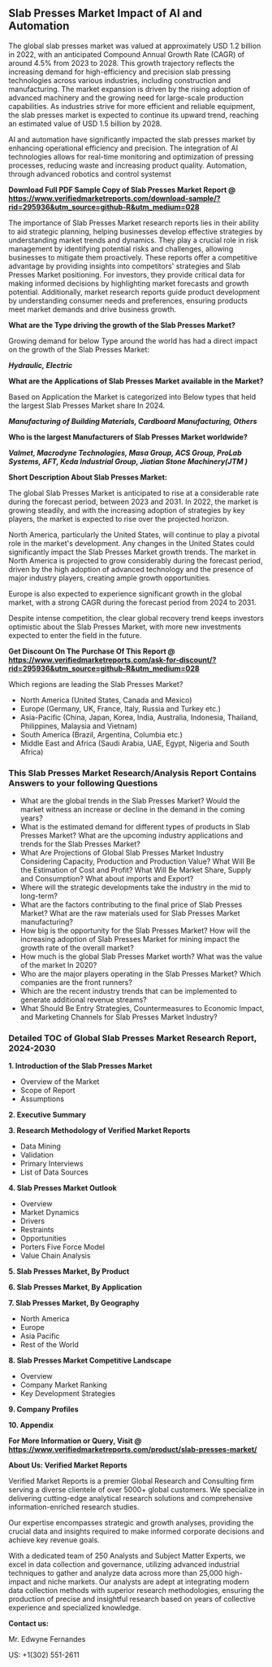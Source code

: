 <h2>Slab Presses Market Impact of AI and Automation</h2><p>The global slab presses market was valued at approximately USD 1.2 billion in 2022, with an anticipated Compound Annual Growth Rate (CAGR) of around 4.5% from 2023 to 2028. This growth trajectory reflects the increasing demand for high-efficiency and precision slab pressing technologies across various industries, including construction and manufacturing. The market expansion is driven by the rising adoption of advanced machinery and the growing need for large-scale production capabilities. As industries strive for more efficient and reliable equipment, the slab presses market is expected to continue its upward trend, reaching an estimated value of USD 1.5 billion by 2028.</p><p>AI and automation have significantly impacted the slab presses market by enhancing operational efficiency and precision. The integration of AI technologies allows for real-time monitoring and optimization of pressing processes, reducing waste and increasing product quality. Automation, through advanced robotics and control systemst</p><p id="" class=""><strong>Download Full PDF Sample Copy of Slab Presses Market Report @ <a href="https://www.verifiedmarketreports.com/download-sample/?rid=295936&utm_source=github-R&utm_medium=028" target="_blank">https://www.verifiedmarketreports.com/download-sample/?rid=295936&utm_source=github-R&utm_medium=028</a></strong></p><p>The importance of&nbsp;Slab Presses Market research reports lies in their ability to aid strategic planning, helping businesses develop effective strategies by understanding market trends and dynamics. They play a crucial role in risk management by identifying potential risks and challenges, allowing businesses to mitigate them proactively. These reports offer a competitive advantage by providing insights into competitors' strategies and Slab Presses Market positioning. For investors, they provide critical data for making informed decisions by highlighting market forecasts and growth potential. Additionally, market research reports guide product development by understanding consumer needs and preferences, ensuring products meet market demands and drive business growth.</p><p><strong>What are the&nbsp;Type driving the growth of the Slab Presses Market?</strong></p><p id="" class="">Growing demand for below Type around the world has had a direct impact on the growth of the Slab Presses Market:</p><em><strong>Hydraulic, Electric</strong></em></p><strong>What are the&nbsp;Applications&nbsp;of Slab Presses Market available in the Market?</strong></p><p id="" class="">Based on Application the Market is categorized into Below types that held the largest Slab Presses Market share In 2024.</p><em><strong>Manufacturing of Building Materials, Cardboard Manufacturing, Others</strong></em></p><strong>Who is the largest Manufacturers of Slab Presses Market worldwide?</strong></p><p><em><strong>Valmet, Macrodyne Technologies, Masa Group, ACS Group, ProLab Systems, AFT, Keda Industrial Group, Jiatian Stone Machinery(JTM )</strong></em></p><p id="" class=""><strong>Short Description About Slab Presses Market:</strong></p><p>The global Slab Presses Market is anticipated to rise at a considerable rate during the forecast period, between 2023 and 2031. In 2022, the market is growing steadily, and with the increasing adoption of strategies by key players, the market is expected to rise over the projected horizon.</p><p>North America, particularly the United States, will continue to play a pivotal role in the market's development. Any changes in the United States could significantly impact the Slab Presses Market growth trends. The market in North America is projected to grow considerably during the forecast period, driven by the high adoption of advanced technology and the presence of major industry players, creating ample growth opportunities.</p><p>Europe is also expected to experience significant growth in the global market, with a strong CAGR during the forecast period from 2024 to 2031.</p><p>Despite intense competition, the clear global recovery trend keeps investors optimistic about the Slab Presses Market, with more new investments expected to enter the field in the future.</p><p id="" class=""><strong>Get Discount On The Purchase Of This Report @ <a href="https://www.verifiedmarketreports.com/ask-for-discount/?rid=295936&utm_source=github-R&utm_medium=028" target="_blank">https://www.verifiedmarketreports.com/ask-for-discount/?rid=295936&utm_source=github-R&utm_medium=028</a></strong></p>Which regions are leading the Slab Presses Market?</p><ul><li>North America (United States, Canada and Mexico)</li><li>Europe (Germany, UK, France, Italy, Russia and Turkey etc.)</li><li>Asia-Pacific (China, Japan, Korea, India, Australia, Indonesia, Thailand, Philippines, Malaysia and Vietnam)</li><li>South America (Brazil, Argentina, Columbia etc.)</li><li>Middle East and Africa (Saudi Arabia, UAE, Egypt, Nigeria and South Africa)</li></ul><h3 id="" class="">This Slab Presses Market Research/Analysis Report Contains Answers to your following Questions</h3><ul><li>What are the global trends in the Slab Presses Market? Would the market witness an increase or decline in the demand in the coming years?</li><li>What is the estimated demand for different types of products in Slab Presses Market? What are the upcoming industry applications and trends for the Slab Presses Market?</li><li>What Are Projections of Global Slab Presses Market Industry Considering Capacity, Production and Production Value? What Will Be the Estimation of Cost and Profit? What Will Be Market Share, Supply and Consumption? What about imports and Export?</li><li>Where will the strategic developments take the industry in the mid to long-term?</li><li>What are the factors contributing to the final price of Slab Presses Market? What are the raw materials used for Slab Presses Market manufacturing?</li><li>How big is the opportunity for the Slab Presses Market? How will the increasing adoption of Slab Presses Market for mining impact the growth rate of the overall market?</li><li>How much is the global Slab Presses Market worth? What was the value of the market In 2020?</li><li>Who are the major players operating in the Slab Presses Market? Which companies are the front runners?</li><li>Which are the recent industry trends that can be implemented to generate additional revenue streams?</li><li>What Should Be Entry Strategies, Countermeasures to Economic Impact, and Marketing Channels for Slab Presses Market Industry?</li></ul><h3 id="" class="">Detailed TOC of Global Slab Presses Market Research Report, 2024-2030</h3><p id="" class=""><strong>1. Introduction of the Slab Presses Market</strong></p><ul><li>Overview of the Market</li><li>Scope of Report</li><li>Assumptions</li></ul><p id="" class=""><strong>2. Executive Summary</strong></p><p id="" class=""><strong>3. Research Methodology of Verified Market Reports</strong></p><ul><li>Data Mining</li><li>Validation</li><li>Primary Interviews</li><li>List of Data Sources</li></ul><p id="" class=""><strong>4. Slab Presses Market Outlook</strong></p><ul><li>Overview</li><li>Market Dynamics</li><li>Drivers</li><li>Restraints</li><li>Opportunities</li><li>Porters Five Force Model</li><li>Value Chain Analysis</li></ul><p id="" class=""><strong>5. Slab Presses Market, By Product</strong></p><p id="" class=""><strong>6. Slab Presses Market, By Application</strong></p><p id="" class=""><strong>7. Slab Presses Market, By Geography</strong></p><ul><li>North America</li><li>Europe</li><li>Asia Pacific</li><li>Rest of the World</li></ul><p id="" class=""><strong>8. Slab Presses Market Competitive Landscape</strong></p><ul><li>Overview</li><li>Company Market Ranking</li><li>Key Development Strategies</li></ul><p id="" class=""><strong>9. Company Profiles</strong></p><p id="" class=""><strong>10. Appendix</strong></p><p id="" class=""><strong>For More Information or Query, Visit @ <a href="https://www.verifiedmarketreports.com/product/slab-presses-market/" target="_blank">https://www.verifiedmarketreports.com/product/slab-presses-market/</a></strong></p><p id="" class=""><strong>About Us: Verified Market Reports</strong></p><p id="" class="">Verified Market Reports is a premier Global Research and Consulting firm serving a diverse clientele of over 5000+ global customers. We specialize in delivering cutting-edge analytical research solutions and comprehensive information-enriched research studies.</p><p id="" class="">Our expertise encompasses strategic and growth analyses, providing the crucial data and insights required to make informed corporate decisions and achieve key revenue goals.</p><p id="" class="">With a dedicated team of 250 Analysts and Subject Matter Experts, we excel in data collection and governance, utilizing advanced industrial techniques to gather and analyze data across more than 25,000 high-impact and niche markets. Our analysts are adept at integrating modern data collection methods with superior research methodologies, ensuring the production of precise and insightful research based on years of collective experience and specialized knowledge.</p><p id="" class=""><strong>Contact us:</strong></p><p id="" class="">Mr. Edwyne Fernandes</p><p id="" class="">US: +1(302) 551-2611</p>